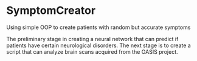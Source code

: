 # SymptomCreator
Using simple OOP to create patients with random but accurate symptoms 

The preliminary stage in creating a neural network that can predict if patients have certain neurological disorders.
The next stage is to create a script that can analyze brain scans acquired from the OASIS project.
